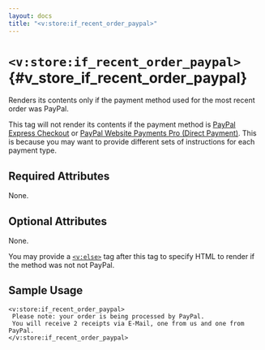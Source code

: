 ```yaml
---
layout: docs
title: "<v:store:if_recent_order_paypal>"
---
```


# `<v:store:if_recent_order_paypal>`{#v_store_if_recent_order_paypal}

Renders its contents only if the payment method used for the most recent
order was PayPal.

This tag will not render its contents if the payment method is [PayPal
Express Checkout](#v_store_if_recent_order_paypal_express_checkout) or
[PayPal Website Payments Pro (Direct
Payment)](#v_store_if_recent_order_credit_card). This is because you may
want to provide different sets of instructions for each payment type.

## Required Attributes

None.

## Optional Attributes

None.

You may provide a [`<v:else>`](#v_else) tag after this tag to specify
HTML to render if the method was not not PayPal.

## Sample Usage

    <v:store:if_recent_order_paypal>
     Please note: your order is being processed by PayPal.
     You will receive 2 receipts via E-Mail, one from us and one from PayPal.
    </v:store:if_recent_order_paypal>

